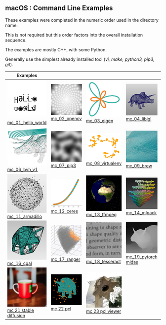 ## macOS : Command Line Examples 

These examples were completed in the numeric order used in the directory name.

This is not required but this order factors into the overall installation sequence.

The examples are mostly C++, with some Python.

Generally use the simplest already installed tool (*vi, make, python3, pip3, git*).

| Examples | | | | |
| --- | --- | --- | --- | --- |
| <img src="mc_01_hello_world/2401-hello_world.png" width=151px><br>[mc_01_hello_world](mc_01_hello_world) | <img src="mc_02_opencv/ocv_sunflower_distances.jpg" width=151px><br>[mc_02_opencv](mc_02_opencv) | <img src="mc_03_eigen/eigen_rotate_2d-scatter_xy-cropped.png" width=151px><br>[mc_03_eigen](mc_03_eigen) | <img src="mc_04_libigl/libigl_blue_noise_sample_surface.jpg" width=151px><br>[mc_04_libigl](mc_04_libigl)  | <img src="mc_05_libsvm/libsvm_orange_classifier-scatter_xyz_rgb-cropped_02.jpg" width=151px><br>[mc_05_libsvm](mc_05_libsvm) |
| <img src="mc_06_bvh_v1/bvh-virtual_3d_scanner-cropped.jpg" width=151px><br>[mc_06_bvh_v1](mc_06_bvh_v1) | <img src="mc_07_pip3/simplex_noise_2d_200x200.jpg" width=151px><br>[mc_07_pip3](mc_07_pip3) | <img src="mc_08_virtualenv/random_lobster.png" width=151px><br>[mc_08_virtualenv](mc_08_virtualenv) | <img src="mc_09_brew/underwater_surface_structures_of_an_iceberg_in_Svalbard-cropped.jpg" width=151px><br>[mc_09_brew](mc_09_brew) | <img src="mc_10_boost/2024-boost-moon_tone-cropped.jpg" width=151px><br>[mc_10_boost](mc_10_boost) |
| <img src="mc_11_armadillo/armadillo-thiel-sen_fit_sphere_to_points_3d-cropped.jpg" width=151px><br>[mc_11_armadillo](mc_11_armadillo) | <img src="mc_12_ceres/ceres-display_fit-cropped-02.png" width=151px><br>[mc_12_ceres](mc_12_ceres) | <img src="mc_13_ffmpeg/rotating_earth_boomerang.gif" width=151px><br>[mc_13_ffmpeg](mc_13_ffmpeg) | <img src="mc_14_mlpack/mlpack-spectral_autoencoder-munsell_matte.jpg" width=151px><br>[mc_14_mlpack](mc_14_mlpack) | <img src="mc_15_ensmallen/initial_contours-xy_rgb.png" width=151px><br>[mc_15_ensmallen](mc_15_ensmallen) |
| <img src="mc_16_cgal/cgal-convex_hull.jpg" width=151px><br>[mc_16_cgal](mc_16_cgal) | <img src="mc_17_ranger/ranger-random_forest-orange_classifier-02.gif" width=151px><br>[mc_17_ranger](mc_17_ranger) | <img src="mc_18_tesseract/camera_image_quality_benchmarking-page_9-cropped.jpg" width=151px><br>[mc_18_tesseract](mc_18_tesseract) | <img src="mc_19_pytorch_midas/Knight_Triceratops_depth-cropped.jpg" width=151px><br>[mc_19_pytorch midas](mc_19_pytorch_midas) | <img src="mc_20_matplotlib/contour-simplex_noise-copper-cropped.jpg" width=151px><br>[mc_20_matplotlib](mc_20_matplotlib) |
| <img src="mc_21_stable_diffusion_cpp/stable_diffusion_then_depth_estimation_02.gif" width=151px><br>[mc 21 stable diffusion](mc_21_stable_diffusion_cpp) | <img src="mc_22_pcl/pcl-filter_outliers.jpg" width=151px><br>[mc 22 pcl](mc_22_pcl) | <img src="mc_23_pcl_viewer/pcl-color_cloud-02.jpg" width=151px><br>[mc 23 pcl viewer](mc_23_pcl_viewer) | | |


